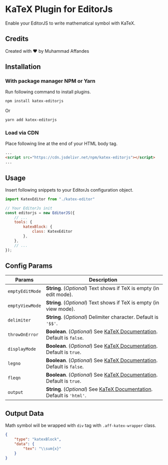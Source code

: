 # KaTeX Plugin for EditorJs

Enable your EditorJS to write mathematical symbol with KaTeX. 

## Credits

Created with ❤ by Muhammad Affandes

## Installation

### With package manager NPM or Yarn

Run following command to install plugins.

```bash
npm install katex-editorjs
```

Or 

```bash
yarn add katex-editorjs
```

### Load via CDN

Place following line at the end of your HTML body tag.

```html
...
<script src="https://cdn.jsdelivr.net/npm/katex-editorjs"></script>
...
```

## Usage

Insert following snippets to your EditorJs configuration object.

```javascript
import KatexEditor from "./katex-editor"

// Your EditorJs init
const editorjs = new EditorJS({
    // ...
    tools: {
        katexBlock: {
            class: KatexEditor
        },
    },
    // ...
});

```

## Config Params

| Params          | Description                                                  |
| --------------- | ------------------------------------------------------------ |
| `emptyEditMode` | **String**. (*Optional*) Text shows if TeX is empty (in edit mode). |
| `emptyViewMode` | **String**. (*Optional*) Text shows if TeX is empty (in view mode). |
| `delimiter`     | **String**. (*Optional*) Delimiter character. Default is `'$$'`. |
| `throwOnError`  | **Boolean**. (*Optional*) See [KaTeX Documentation](https://katex.org/docs/options.html). Default is `false`. |
| `displayMode`   | **Boolean**. (*Optional*) See [KaTeX Documentation](https://katex.org/docs/options.html). Default is `true`. |
| `legno`         | **Boolean**. (*Optional*) See [KaTeX Documentation](https://katex.org/docs/options.html). Default is `false`. |
| `fleqn`         | **Boolean**. (*Optional*) See [KaTeX Documentation](https://katex.org/docs/options.html). Default is `true`. |
| `output`        | **String**. (*Optional*) See [KaTeX Documentation](https://katex.org/docs/options.html). Default is `'html'`. |

## Output Data

Math symbol will be wrapped with `div` tag with `.aff-katex-wrapper` class.

```json
{
    "type": "katexBlock",
    "data": {
        "tex": "\\sum{x}"
    }
}
```

